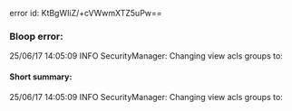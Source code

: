 error id: KtBgWIiZ/+cVWwmXTZ5uPw==
### Bloop error:

25/06/17 14:05:09 INFO SecurityManager: Changing view acls groups to:
#### Short summary: 

25/06/17 14:05:09 INFO SecurityManager: Changing view acls groups to: